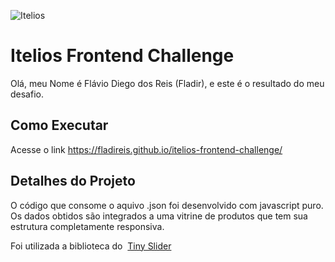 ![Itelios](http://www.itelios.com.br/images/logo_itelios_orange@2x.png)

# Itelios Frontend Challenge

Olá, meu Nome é Flávio Diego dos Reis (Fladir), e este é o resultado do meu desafio.

## Como Executar

Acesse o link https://fladireis.github.io/itelios-frontend-challenge/

## Detalhes do Projeto

O código que consome o aquivo .json foi desenvolvido com javascript puro.
Os dados obtidos são integrados a uma vitrine de produtos que tem sua estrutura 
completamente responsiva. 

Foi utilizada a biblioteca do  [Tiny Slider](https://github.com/ganlanyuan/tiny-slider)
